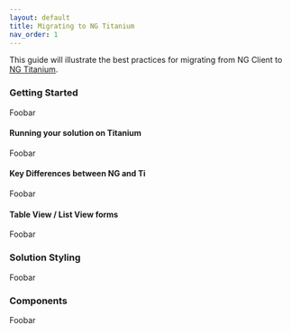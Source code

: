 ```yaml
---
layout: default
title: Migrating to NG Titanium
nav_order: 1
---
```


This guide will illustrate the best practices for migrating from NG Client to [NG Titanium](https://servoy.github.io/servoy-doc/ng-titanium-overview.html).

### Getting Started

Foobar

#### Running your solution on Titanium

Foobar

#### Key Differences between NG and Ti

Foobar

#### Table View / List View forms

Foobar

### Solution Styling

Foobar

### Components

Foobar

